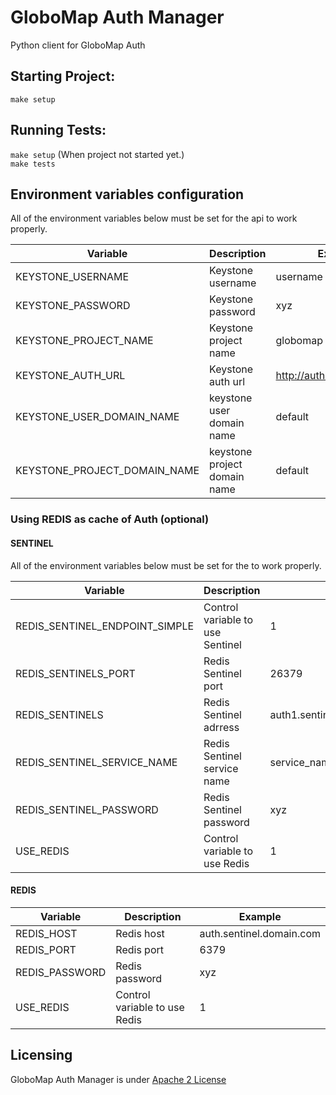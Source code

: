 # GloboMap Auth Manager

Python client for GloboMap Auth

## Starting Project:

` make setup `

## Running Tests:

` make setup ` (When project not started yet.)<br>
` make tests `

## Environment variables configuration

All of the environment variables below must be set for the api to work properly.

| Variable                           |  Description                  | Example                       |
|------------------------------------|-------------------------------|-------------------------------|
| KEYSTONE_USERNAME                  | Keystone username             | username                      |
| KEYSTONE_PASSWORD                  | Keystone password             | xyz                           |
| KEYSTONE_PROJECT_NAME              | Keystone project name         | globomap                      |
| KEYSTONE_AUTH_URL                  | Keystone auth url             | http://auth.domain.com/v3     |
| KEYSTONE_USER_DOMAIN_NAME          | keystone user domain name     | default                       |
| KEYSTONE_PROJECT_DOMAIN_NAME       | keystone project domain name  | default                       |

### Using REDIS as cache of Auth (optional)

#### SENTINEL

All of the environment variables below must be set for the to work properly.

| Variable                           |  Description                     | Example                                                               |
|------------------------------------|----------------------------------|-----------------------------------------------------------------------|
| REDIS_SENTINEL_ENDPOINT_SIMPLE     | Control variable to use Sentinel | 1                                                                     |
| REDIS_SENTINELS_PORT               | Redis Sentinel port              | 26379                                                                 |
| REDIS_SENTINELS                    | Redis Sentinel adrress           | auth1.sentinel.domain.com,auth2.sentinel.domain,auth3.sentinel.domain |
| REDIS_SENTINEL_SERVICE_NAME        | Redis Sentinel service name      | service_name                                                          |
| REDIS_SENTINEL_PASSWORD            | Redis Sentinel password          | xyz                                                                   |
| USE_REDIS                          | Control variable to use Redis    | 1                                                                     |

#### REDIS

| Variable                           |  Description                     | Example                      |
|------------------------------------|----------------------------------|------------------------------|
| REDIS_HOST                         | Redis host                       | auth.sentinel.domain.com     |
| REDIS_PORT                         | Redis port                       | 6379                         |
| REDIS_PASSWORD                     | Redis password                   | xyz                          |
| USE_REDIS                          | Control variable to use Redis    | 1                            |


## Licensing

GloboMap Auth Manager is under [Apache 2 License](./LICENSE)
